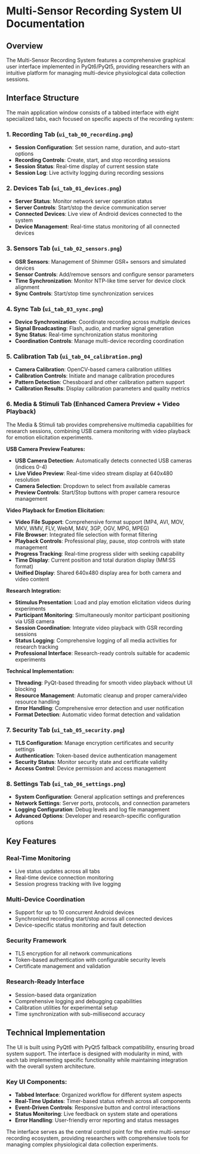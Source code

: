 # Multi-Sensor Recording System UI Documentation

## Overview

The Multi-Sensor Recording System features a comprehensive graphical user interface implemented in PyQt6/PyQt5, providing researchers with an intuitive platform for managing multi-device physiological data collection sessions.

## Interface Structure

The main application window consists of a tabbed interface with eight specialized tabs, each focused on specific aspects of the recording system:

### 1. Recording Tab (`ui_tab_00_recording.png`)
- **Session Configuration**: Set session name, duration, and auto-start options
- **Recording Controls**: Create, start, and stop recording sessions
- **Session Status**: Real-time display of current session state
- **Session Log**: Live activity logging during recording sessions

### 2. Devices Tab (`ui_tab_01_devices.png`)
- **Server Status**: Monitor network server operation status
- **Server Controls**: Start/stop the device communication server
- **Connected Devices**: Live view of Android devices connected to the system
- **Device Management**: Real-time status monitoring of all connected devices

### 3. Sensors Tab (`ui_tab_02_sensors.png`)
- **GSR Sensors**: Management of Shimmer GSR+ sensors and simulated devices
- **Sensor Controls**: Add/remove sensors and configure sensor parameters
- **Time Synchronization**: Monitor NTP-like time server for device clock alignment
- **Sync Controls**: Start/stop time synchronization services

### 4. Sync Tab (`ui_tab_03_sync.png`)
- **Device Synchronization**: Coordinate recording across multiple devices
- **Signal Broadcasting**: Flash, audio, and marker signal generation
- **Sync Status**: Real-time synchronization status monitoring
- **Coordination Controls**: Manage multi-device recording coordination

### 5. Calibration Tab (`ui_tab_04_calibration.png`)
- **Camera Calibration**: OpenCV-based camera calibration utilities
- **Calibration Controls**: Initiate and manage calibration procedures
- **Pattern Detection**: Chessboard and other calibration pattern support
- **Calibration Results**: Display calibration parameters and quality metrics


### 6. Media & Stimuli Tab (Enhanced Camera Preview + Video Playback)

The Media & Stimuli tab provides comprehensive multimedia capabilities for research sessions, combining USB camera monitoring with video playback for emotion elicitation experiments.

**USB Camera Preview Features:**
- **USB Camera Detection**: Automatically detects connected USB cameras (indices 0-4)
- **Live Video Preview**: Real-time video stream display at 640x480 resolution
- **Camera Selection**: Dropdown to select from available cameras
- **Preview Controls**: Start/Stop buttons with proper camera resource management

**Video Playback for Emotion Elicitation:**
- **Video File Support**: Comprehensive format support (MP4, AVI, MOV, MKV, WMV, FLV, WebM, M4V, 3GP, OGV, MPG, MPEG)
- **File Browser**: Integrated file selection with format filtering
- **Playback Controls**: Professional play, pause, stop controls with state management
- **Progress Tracking**: Real-time progress slider with seeking capability
- **Time Display**: Current position and total duration display (MM:SS format)
- **Unified Display**: Shared 640x480 display area for both camera and video content

**Research Integration:**
- **Stimulus Presentation**: Load and play emotion elicitation videos during experiments
- **Participant Monitoring**: Simultaneously monitor participant positioning via USB camera
- **Session Coordination**: Integrate video playback with GSR recording sessions
- **Status Logging**: Comprehensive logging of all media activities for research tracking
- **Professional Interface**: Research-ready controls suitable for academic experiments

**Technical Implementation:**
- **Threading**: PyQt-based threading for smooth video playback without UI blocking
- **Resource Management**: Automatic cleanup and proper camera/video resource handling
- **Error Handling**: Comprehensive error detection and user notification
- **Format Detection**: Automatic video format detection and validation

### 7. Security Tab (`ui_tab_05_security.png`)
- **TLS Configuration**: Manage encryption certificates and security settings
- **Authentication**: Token-based device authentication management
- **Security Status**: Monitor security state and certificate validity
- **Access Control**: Device permission and access management

### 8. Settings Tab (`ui_tab_06_settings.png`)
- **System Configuration**: General application settings and preferences
- **Network Settings**: Server ports, protocols, and connection parameters
- **Logging Configuration**: Debug levels and log file management
- **Advanced Options**: Developer and research-specific configuration options

## Key Features

### Real-Time Monitoring
- Live status updates across all tabs
- Real-time device connection monitoring
- Session progress tracking with live logging

### Multi-Device Coordination
- Support for up to 10 concurrent Android devices
- Synchronized recording start/stop across all connected devices
- Device-specific status monitoring and fault detection

### Security Framework
- TLS encryption for all network communications
- Token-based authentication with configurable security levels
- Certificate management and validation

### Research-Ready Interface
- Session-based data organization
- Comprehensive logging and debugging capabilities
- Calibration utilities for experimental setup
- Time synchronization with sub-millisecond accuracy

## Technical Implementation

The UI is built using PyQt6 with PyQt5 fallback compatibility, ensuring broad system support. The interface is designed with modularity in mind, with each tab implementing specific functionality while maintaining integration with the overall system architecture.

### Key UI Components:
- **Tabbed Interface**: Organized workflow for different system aspects
- **Real-Time Updates**: Timer-based status refresh across all components
- **Event-Driven Controls**: Responsive button and control interactions
- **Status Monitoring**: Live feedback on system state and operations
- **Error Handling**: User-friendly error reporting and status messages

The interface serves as the central control point for the entire multi-sensor recording ecosystem, providing researchers with comprehensive tools for managing complex physiological data collection experiments.